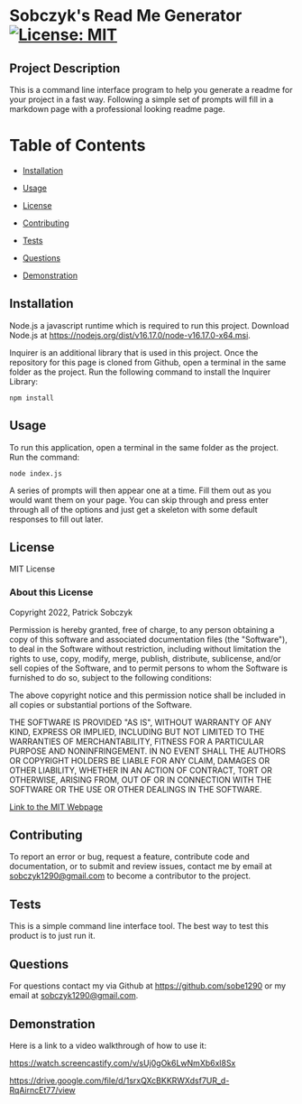 
  # Sobczyk's Read Me Generator    [![License: MIT](https://img.shields.io/badge/License-MIT-yellow.svg)](https://opensource.org/licenses/MIT)

  ## Project Description 

  This is a command line interface program to help you generate a readme for your project in a fast way. Following a simple set of prompts will fill in a markdown page with a professional looking readme page.

  # Table of Contents

  - [Installation](#installation)

  - [Usage](#usage)

  - [License](#license)

  - [Contributing](#contributing)

  - [Tests](#tests)

  - [Questions](#questions)

  - [Demonstration](#demonstration)

    
  ## Installation 

  Node.js a javascript runtime which is required to run this project. Download Node.js at https://nodejs.org/dist/v16.17.0/node-v16.17.0-x64.msi. 

  Inquirer is an additional library that is used in this project. Once the repository for this page is cloned from Github, open a terminal in the same folder as the project. Run the following command to install the Inquirer Library:

  ```
  npm install
  ```

  ## Usage 

  To run this application, open a terminal in the same folder as the project. Run the command:  

  ```
  node index.js
  ```

  A series of prompts will then appear one at a time. Fill them out as you would want them on your page. You can skip through and press enter through all of the options and just get a skeleton with some default responses to fill out later.

  ## License 

  MIT License

  ### About this License 

  Copyright 2022, Patrick Sobczyk

  Permission is hereby granted, free of charge, to any person obtaining a copy of this software and associated documentation files (the "Software"), to deal in the Software without restriction, including without limitation the rights to use, copy, modify, merge, publish, distribute, sublicense, and/or sell copies of the Software, and to permit persons to whom the Software is furnished to do so, subject to the following conditions:

  The above copyright notice and this permission notice shall be included in all copies or substantial portions of the Software.

  THE SOFTWARE IS PROVIDED "AS IS", WITHOUT WARRANTY OF ANY KIND, EXPRESS OR IMPLIED, INCLUDING BUT NOT LIMITED TO THE WARRANTIES OF MERCHANTABILITY, FITNESS FOR A PARTICULAR PURPOSE AND NONINFRINGEMENT. IN NO EVENT SHALL THE AUTHORS OR COPYRIGHT HOLDERS BE LIABLE FOR ANY CLAIM, DAMAGES OR OTHER LIABILITY, WHETHER IN AN ACTION OF CONTRACT, TORT OR OTHERWISE, ARISING FROM, OUT OF OR IN CONNECTION WITH THE SOFTWARE OR THE USE OR OTHER DEALINGS IN THE SOFTWARE.

  [Link to the MIT Webpage](https://www.mit.edu/~amini/LICENSE.md)

  ## Contributing 

  To report an error or bug, request a feature, contribute code and documentation, or to submit and review issues, contact me by email at sobczyk1290@gmail.com to become a contributor to the project.

  ## Tests 

  This is a simple command line interface tool. The best way to test this product is to just run it.

  ## Questions 

  For questions contact my via Github at https://github.com/sobe1290 or my email at sobczyk1290@gmail.com.

  ## Demonstration

  Here is a link to a video walkthrough of how to use it:

  https://watch.screencastify.com/v/sUj0gOk6LwNmXb6xl8Sx

  https://drive.google.com/file/d/1srxQXcBKKRWXdsf7UR_d-RqAirncEt77/view

  
  